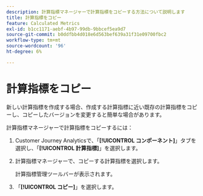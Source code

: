 ```yaml
---
description: 計算指標マネージャーで計算指標をコピーする方法について説明します
title: 計算指標をコピー
feature: Calculated Metrics
exl-id: b1cc1171-aebf-4b97-99db-9bbcef5ea9d7
source-git-commit: b0ddfbb4d018e6d563bef639a31f31e09700fbc2
workflow-type: tm+mt
source-wordcount: '96'
ht-degree: 6%

---
```


# 計算指標をコピー

新しい計算指標を作成する場合、作成する計算指標に近い既存の計算指標をコピーし、コピーしたバージョンを変更すると簡単な場合があります。

計算指標マネージャーで計算指標をコピーするには：

1. Customer Journey Analyticsで、「**[!UICONTROL コンポーネント]**」タブを選択し、「**[!UICONTROL 計算指標]**」を選択します。

1. 計算指標マネージャーで、コピーする計算指標を選択します。

   計算指標管理ツールバーが表示されます。

1. 「**[!UICONTROL コピー]**」を選択します。
